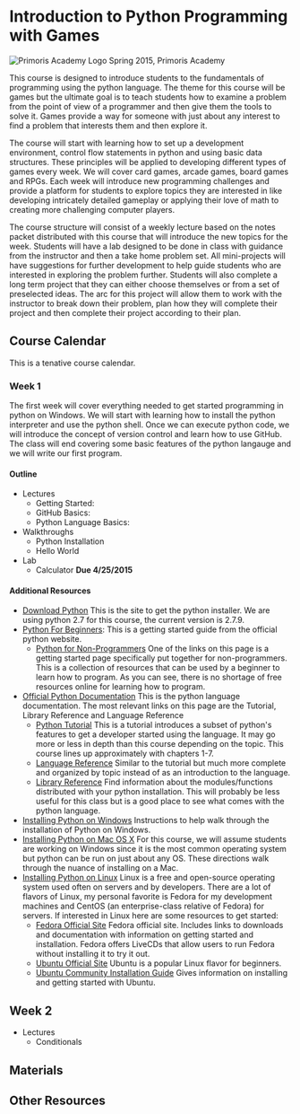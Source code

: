 # Introduction to Python Programming with Games

![Primoris Academy Logo](https://github.com/adam-p/markdown-here/raw/development/assets/img/primoris_logo.jpg "Primoris Academy") Spring 2015, Primoris Academy

This course is designed to introduce students to the fundamentals of programming using the python language. The theme for this course will be games but the ultimate goal is to teach students how to examine a problem from the point of view of a programmer and then give them the tools to solve it. Games provide a way for someone with just about any interest to find a problem that interests them and then explore it. 
    
The course will start with learning how to set up a development environment, control flow statements in python and using basic data structures. These principles will be applied to developing different types of games every week. We will cover card games, arcade games, board games and RPGs. Each week will introduce new programming challenges and provide a platform for students to explore topics they are interested in like developing intricately detailed gameplay or applying their love of math to creating more challenging computer players. 
    
The course structure will consist of a weekly lecture based on the notes packet distributed with this course that will introduce the new topics for the week. Students will have a lab designed to be done in class with guidance from the instructor and then a take home problem set. All mini-projects will have suggestions for further development to help guide students who are interested in exploring the problem further. Students will also complete a long term project that they can either choose themselves or from a set of preselected ideas. The arc for this project will allow them to work with the instructor to break down their problem, plan how they will complete their project and then complete their project according to their plan. 


## Course Calendar

This is a tenative course calendar. 

### Week 1

The first week will cover everything needed to get started programming in python on Windows. We will start with learning how to install the python interpreter and use the python shell. Once we can execute python code, we will introduce the concept of version control and learn how to use GitHub. The class will end covering some basic features of the python langauge and we will write our first program. 

#### Outline

- Lectures
  - Getting Started: 
  - GitHub Basics: 
  - Python Language Basics: 
- Walkthroughs
  - Python Installation
  - Hello World
- Lab
  - Calculator **Due 4/25/2015**

#### Additional Resources

- [Download Python](https://www.python.org/downloads/) This is the site to get the python installer. We are using python 2.7 for this course, the current version is 2.7.9.
- [Python For Beginners](https://www.python.org/about/gettingstarted/): This is a getting started guide from the official python website. 
  - [Python for Non-Programmers](https://wiki.python.org/moin/BeginnersGuide/NonProgrammers) One of the links on this page is a getting started page specifically put together for non-programmers. This is a collection of resources that can be used by a beginner to learn how to program. As you can see, there is no shortage of free resources online for learning how to program.
- [Official Python Documentation](https://docs.python.org/2/) This is the python language documentation. The most relevant links on this page are the Tutorial, Library Reference and Language Reference
  - [Python Tutorial](https://docs.python.org/2/tutorial/index.html) This is a tutorial introduces a subset of python's features to get a developer started using the language. It may go more or less in depth than this course depending on the topic. This course lines up approximately with chapters 1-7. 
  - [Language Reference](https://docs.python.org/2/reference/index.html) Similar to the tutorial but much more complete and organized by topic instead of as an introduction to the language. 
  - [Library Reference](https://docs.python.org/2/library/index.html) Find information about the modules/functions distributed with your python installation. This will probably be less useful for this class but is a good place to see what comes with the python language. 
- [Installing Python on Windows](http://docs.python-guide.org/en/latest/starting/install/win/) Instructions to help walk through the installation of Python on Windows. 
- [Installing Python on Mac OS X](http://docs.python-guide.org/en/latest/starting/install/osx/) For this course, we will assume students are working on Windows since it is the most common operating system but python can be run on just about any OS. These directions walk through the nuance of installing on a Mac. 
- [Installing Python on Linux](http://docs.python-guide.org/en/latest/starting/install/linux/) Linux is a free and open-source operating system used often on servers and by developers. There are a lot of flavors of Linux, my personal favorite is Fedora for my development machines and CentOS (an enterprise-class relative of Fedora) for servers. If interested in Linux here are some resources to get started: 
  - [Fedora Official Site](https://getfedora.org/) Fedora official site. Includes links to downloads and documentation with information on getting started and installation. Fedora offers LiveCDs that allow users to run Fedora without installing it to try it out. 
  - [Ubuntu Official Site](http://www.ubuntu.com/) Ubuntu is a popular Linux flavor for beginners.
  - [Ubuntu Community Installation Guide](https://help.ubuntu.com/community/Installation) Gives information on installing and getting started with Ubuntu.


## Week 2



- Lectures
  - Conditionals




## Materials


## Other Resources


